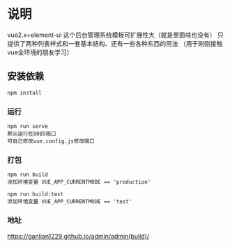 # 说明

vue2.x+element-ui 
这个后台管理系统模板可扩展性大（就是里面啥也没有）
只提供了两种列表样式和一套基本结构、还有一些各种东西的用法
（用于刚刚接触vue全环境的朋友学习）

## 安装依赖

```
npm install
```

### 运行

```
npm run serve
默认运行在8085端口
可自己修改vue.config.js修改端口
```

### 打包

```
npm run build
添加环境变量 VUE_APP_CURRENTMODE == 'production'
```
```
npm run build:test
添加环境变量 VUE_APP_CURRENTMODE == 'test'
```

### 地址
https://ganlian1229.github.io/admin/admin(build)/
